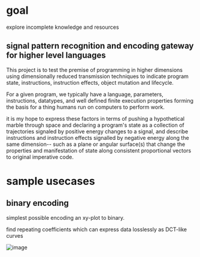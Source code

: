 # goal

explore incomplete knowledge and resources

## signal pattern recognition and encoding gateway for higher level languages   

This project is to test the premise of programming in higher dimensions using dimensionally reduced transmission
techniques to indicate program state, instructions, instruction effects, object mutation and lifecycle.

For a given program, we typically have a language, parameters, instructions, datatypes, and well defined finite 
execution properties forming the basis for a thing humans run on computers to perform work.

it is my hope to express these factors in terms of pushing a hypothetical marble through space and declaring a 
program's state as a collection of trajectories signaled by positive energy changes to a signal, and describe 
instructions and instruction effects signalled by negative energy along the same dimension--  such as a plane or 
angular surface(s) that change the properties and manifestation of state along consistent proportional vectors to 
original imperative code.

# sample usecases

## binary encoding

simplest possible encoding an xy-plot to binary.

find repeating coefficients which can express data losslessly as DCT-like curves

![image](https://user-images.githubusercontent.com/73514/57193382-9cd30a80-6f64-11e9-9196-914a981ed312.png)
